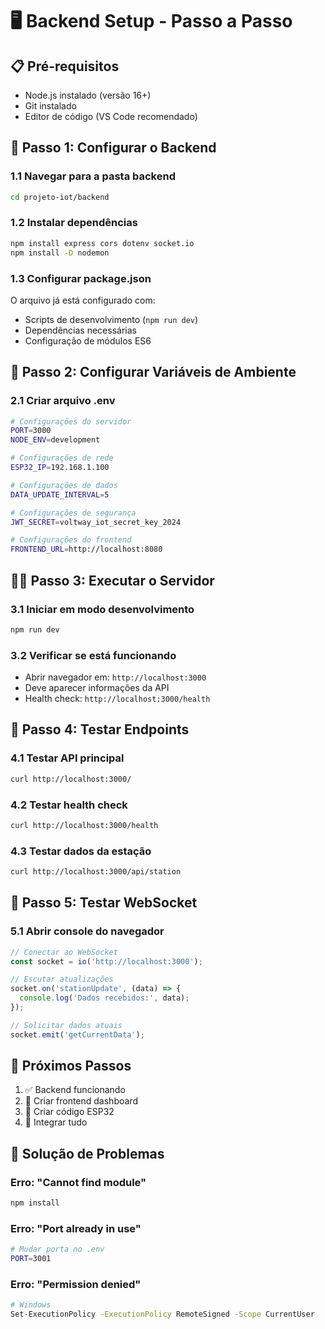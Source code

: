# 🖥️ Backend Setup - Passo a Passo

## 📋 Pré-requisitos
- Node.js instalado (versão 16+)
- Git instalado
- Editor de código (VS Code recomendado)

## 🚀 Passo 1: Configurar o Backend

### 1.1 Navegar para a pasta backend
```bash
cd projeto-iot/backend
```

### 1.2 Instalar dependências
```bash
npm install express cors dotenv socket.io
npm install -D nodemon
```

### 1.3 Configurar package.json
O arquivo já está configurado com:
- Scripts de desenvolvimento (`npm run dev`)
- Dependências necessárias
- Configuração de módulos ES6

## 🔧 Passo 2: Configurar Variáveis de Ambiente

### 2.1 Criar arquivo .env
```bash
# Configurações do servidor
PORT=3000
NODE_ENV=development

# Configurações de rede
ESP32_IP=192.168.1.100

# Configurações de dados
DATA_UPDATE_INTERVAL=5

# Configurações de segurança
JWT_SECRET=voltway_iot_secret_key_2024

# Configurações do frontend
FRONTEND_URL=http://localhost:8080
```

## 🏃‍♂️ Passo 3: Executar o Servidor

### 3.1 Iniciar em modo desenvolvimento
```bash
npm run dev
```

### 3.2 Verificar se está funcionando
- Abrir navegador em: `http://localhost:3000`
- Deve aparecer informações da API
- Health check: `http://localhost:3000/health`

## 📡 Passo 4: Testar Endpoints

### 4.1 Testar API principal
```bash
curl http://localhost:3000/
```

### 4.2 Testar health check
```bash
curl http://localhost:3000/health
```

### 4.3 Testar dados da estação
```bash
curl http://localhost:3000/api/station
```

## 🔌 Passo 5: Testar WebSocket

### 5.1 Abrir console do navegador
```javascript
// Conectar ao WebSocket
const socket = io('http://localhost:3000');

// Escutar atualizações
socket.on('stationUpdate', (data) => {
  console.log('Dados recebidos:', data);
});

// Solicitar dados atuais
socket.emit('getCurrentData');
```

## 🎯 Próximos Passos
1. ✅ Backend funcionando
2. 🔄 Criar frontend dashboard
3. 🔄 Criar código ESP32
4. 🔄 Integrar tudo

## 🐛 Solução de Problemas

### Erro: "Cannot find module"
```bash
npm install
```

### Erro: "Port already in use"
```bash
# Mudar porta no .env
PORT=3001
```

### Erro: "Permission denied"
```bash
# Windows
Set-ExecutionPolicy -ExecutionPolicy RemoteSigned -Scope CurrentUser
```
